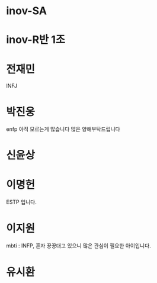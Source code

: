 # inov-SA
 
 # inov-R반 1조

 # 전재민
  INFJ

 # 박진웅 
  enfp 아직 모르는게 많습니다 많은 양해부탁드립니다
 # 신윤상

 # 이명헌
 ESTP 입니다.
 # 이지원
 mbti : INFP, 
혼자 끙끙대고 있으니 많은 관심이 필요한 아이입니다.
 # 유시환